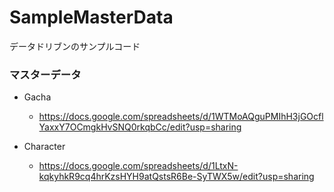 # SampleMasterData
データドリブンのサンプルコード


### マスターデータ
* Gacha
  * https://docs.google.com/spreadsheets/d/1WTMoAQguPMIhH3jGOcflYaxxY7OCmgkHvSNQ0rkqbCc/edit?usp=sharing
 
* Character
  * https://docs.google.com/spreadsheets/d/1LtxN-kqkyhkR9cq4hrKzsHYH9atQstsR6Be-SyTWX5w/edit?usp=sharing
